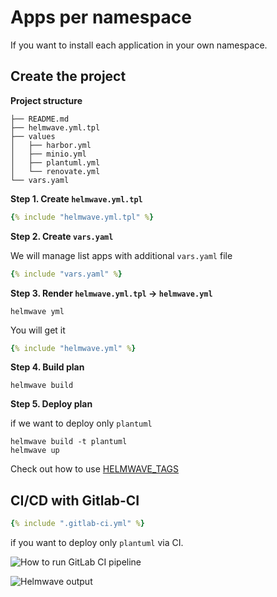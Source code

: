 # Apps per namespace

If you want to install each application in your own namespace. 

## Create the project

**Project structure**

```shell
├── README.md
├── helmwave.yml.tpl
├── values
│   ├── harbor.yml
│   ├── minio.yml
│   ├── plantuml.yml
│   └── renovate.yml
└── vars.yaml

```

**Step 1. Create `helmwave.yml.tpl`**

```yaml title="helmwave.yml.tpl"
{% include "helmwave.yml.tpl" %}
```

**Step 2. Create `vars.yaml`**

We will manage list apps with additional `vars.yaml` file

```yaml title="vars.yaml"
{% include "vars.yaml" %}
```

**Step 3. Render `helmwave.yml.tpl` ->  `helmwave.yml`**

```shell
helmwave yml
```

You will get it

```yaml title="helmwave.yml"
{% include "helmwave.yml" %}
```

**Step 4. Build plan**

```shell
helmwave build
```

**Step 5. Deploy plan**

if we want to deploy only `plantuml`

```shell
helmwave build -t plantuml
helmwave up
```

Check out how to use [HELMWAVE_TAGS](../../yaml/#tags)

## CI/CD with Gitlab-CI

```yaml title=".gitlab-ci.yml"
{% include ".gitlab-ci.yml" %}
```

if you want to deploy only `plantuml` via CI.

![How to run GitLab CI pipeline](https://habrastorage.org/webt/bd/aq/3r/bdaq3rroa0ak03g3qycvlp84w90.png)

![Helmwave output](https://habrastorage.org/webt/ew/2k/5v/ew2k5vrv7tmbcjpngwehknymjy4.png)
